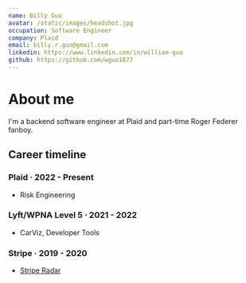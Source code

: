 ```yaml
---
name: Billy Guo
avatar: /static/images/headshot.jpg
occupation: Software Engineer
company: Plaid
email: billy.r.guo@gmail.com
linkedin: https://www.linkedin.com/in/william-guo
github: https://github.com/wguo1877
---
```


# About me

I'm a backend software engineer at Plaid and part-time Roger Federer fanboy.

## Career timeline

### Plaid · 2022 - Present

- Risk Engineering

### Lyft/WPNA Level 5 · 2021 - 2022

- CarViz, Developer Tools

### Stripe · 2019 - 2020

- [Stripe Radar](https://stripe.com/radar)
